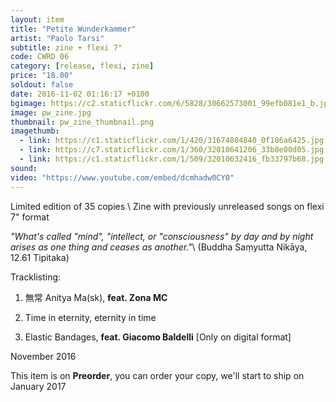```yaml
---
layout: item
title: "Petite Wunderkammer"
artist: "Paolo Tarsi"
subtitle: zine + flexi 7"
code: CWRD 06
category: [release, flexi, zine]
price: "18.00"
soldout: false
date: 2016-11-02 01:16:17 +0100
bgimage: https://c2.staticflickr.com/6/5828/30662573001_99efb081e1_b.jpg
image: pw_zine.jpg
thumbnail: pw_zine_thumbnail.png
imagethumb:
  - link: https://c1.staticflickr.com/1/420/31674804840_0f186a6425.jpg
  - link: https://c7.staticflickr.com/1/360/32010641206_33b8e00d05.jpg
  - link: https://c1.staticflickr.com/1/509/32010632416_fb33797b68.jpg
sound: 
video: "https://www.youtube.com/embed/dcmhadw0CY0"
---
```


Limited edition of 35 copies \\
Zine with previously unreleased songs on flexi 7" format

*"What's called "mind", "intellect, or "consciousness" by day and by night arises as one thing and ceases as another."*\\
(Buddha Saṃyutta Nikāya, 12.61 Tipitaka)

Tracklisting:

01. 無常 Anitya Ma(sk), **feat. Zona MC**
02. Time in eternity, eternity in time 

03. Elastic Bandages, **feat. Giacomo Baldelli** [Only on digital format]

November 2016

This item is on  **Preorder**, you can order your copy,
we'll start to ship on January 2017